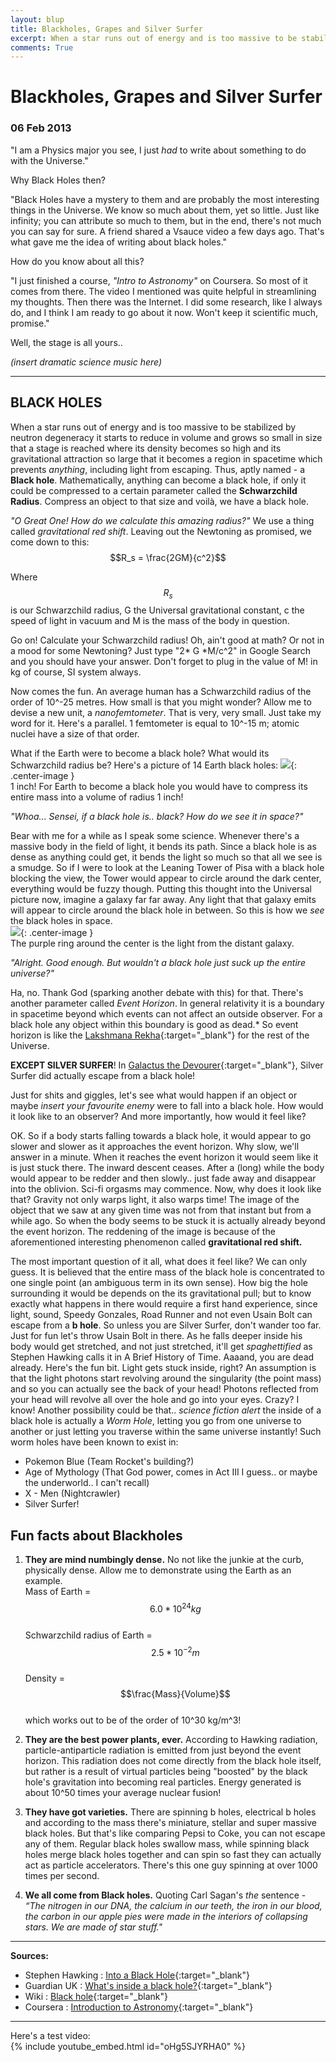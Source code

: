 ```yaml
---
layout: blup
title: Blackholes, Grapes and Silver Surfer
excerpt: When a star runs out of energy and is too massive to be stabilized by neutron degeneracy it starts to reduce in volume ...
comments: True
---
```

# Blackholes, Grapes and Silver Surfer

### 06 Feb 2013

<span id="first-letter">"I</span> am a Physics major you see, I just _had_ to write about something to do with the Universe."

Why Black Holes then?

"Black Holes have a mystery to them and are probably the most interesting things in the Universe. We know so much about them, yet so little. Just like infinity; you can attribute so much to them, but in the end, there's not much you can say for sure.
A friend shared a Vsauce video a few days ago. That's what gave me the idea of writing about black holes."

How do you know about all this?

"I just finished a course, _"Intro to Astronomy"_ on Coursera. So most of it comes from there. The video I mentioned was quite helpful in streamlining my thoughts. Then there was the Internet. I did some research, like I always do, and I think I am ready to go about it now. Won't keep it scientific much, promise."

Well, the stage is all yours..

_(insert dramatic science music here)_

-----------

## BLACK HOLES

When a star runs out of energy and is too massive to be stabilized by neutron degeneracy it starts to reduce in volume and grows so small in size that a stage is reached where its density becomes so high and its gravitational attraction so large that it becomes a region in spacetime which prevents _anything_, including light from escaping. Thus, aptly named - a **Black hole**.
Mathematically, anything can become a black hole, if only it could be compressed to a certain parameter called the **Schwarzchild Radius**. Compress an object to that size and voilà, we have a black hole.

_"O Great One! How do we calculate this amazing radius?"_
We use a thing called _gravitational red shift_. Leaving out the Newtoning as promised, we come down to this: 
$$R_s = \frac{2GM}{c^2}$$  

Where $$R_s$$ is our Schwarzchild radius, G the Universal gravitational constant, c the speed of light in vacuum and M is the mass of the body in question.

Go on! Calculate your Schwarzchild radius!
Oh, ain't good at math? Or not in a mood for some Newtoning? Just type "2* G *M/c^2" in Google Search and you should have your answer. Don't forget to plug in the value of M! in kg of course, SI system always.

Now comes the fun. An average human has a Schwarzchild radius of the order of 10^-25 metres. How small is that you might wonder? Allow me to devise a new unit, a _nanofemtometer_. That is very, very small. Just take my word for it. Here's a parallel. 1 femtometer is equal to 10^-15 m; atomic nuclei have a size of that order.

What if the Earth were to become a black hole? What would its Schwarzchild radius be?
Here's a picture of 14 Earth black holes:
![](/assets/Images/black_grapes.jpg){: .center-image }  
1 inch! For Earth to become a black hole you would have to compress its entire mass into a volume of radius 1 inch!

_"Whoa... Sensei, if a black hole is.. black? How do we see it in space?"_

Bear with me for a while as I speak some science. Whenever there's a massive body in the field of light, it bends its path. Since a black hole is as dense as anything could get, it bends the light so much so that all we see is a smudge. So if I were to look at the Leaning Tower of Pisa with a black hole blocking the view, the Tower would appear to circle around the dark center, everything   would be fuzzy though. Putting this thought into the Universal picture now, imagine a galaxy far far away. Any light that that galaxy emits will appear to circle around the black hole in between. So this is how we _see_ the black holes in space.  
![](/assets/Images/blackhole_eye.jpg){: .center-image }  
The purple ring around the center is the light from the distant galaxy.

_"Alright. Good enough. But wouldn't a black hole just suck up the entire universe?"_

Ha, no. Thank God (sparking another debate with this) for that. There's another parameter called _Event Horizon_. In general relativity it is a boundary in spacetime beyond which events can not affect an outside observer. For a black hole any object within this boundary is good as dead.* So event horizon is like the [Lakshmana Rekha](http://en.wikipedia.org/wiki/Lakshmana_rekha){:target="_blank"} for the rest of the Universe.

**EXCEPT SILVER SURFER**! In [Galactus the Devourer](http://marvel.wikia.com/Galactus_the_Devourer){:target="_blank"}, Silver Surfer did actually escape from a black hole!

Just for shits and giggles, let's see what would happen if an object or maybe *insert your favourite enemy* were to fall into a black hole. How would it look like to an observer? And more importantly, how would it feel like?

OK. So if a body starts falling towards a black hole, it would appear to go slower and slower as it approaches the event horizon. Why slow, we'll answer in a minute. When it reaches the event horizon it would seem like it is just stuck there. The inward descent ceases.  After a (long) while the body would appear to be redder and then slowly.. just fade away and disappear into the oblivion. Sci-fi orgasms may commence.
Now, why does it look like that? Gravity not only warps light, it also warps time! The image of the object that we saw at any given time was not from that instant but from a while ago. So when the body seems to be stuck it is actually already beyond the event horizon. The reddening of the image is because of the aforementioned interesting phenomenon called **gravitational red shift.**

The most important question of it all, what does it feel like?
We can only guess. It is believed that the entire mass of the black hole is concentrated to one single point (an ambiguous term in its own sense). How big the hole surrounding it would be depends on the its gravitational pull; but to know exactly what happens in there would require a first hand experience, since light, sound, Speedy Gonzales, Road Runner and not even Usain Bolt  can escape from a **b hole**. So unless you are Silver Surfer, don't wander too far.
Just for fun let's throw Usain Bolt in there. As he falls deeper inside his body would get stretched, and not just stretched, it'll get *spaghettified* as Stephen Hawking calls it in A Brief History of Time. Aaaand, you are dead already.
Here's the fun bit. Light gets stuck inside, right? An assumption is that the light photons start revolving around the singularity (the point mass) and so you can actually see the back of your head! Photons reflected from your head will revolve all over the hole and go into your eyes. Crazy? I know!
Another possibility could be that.. *science fiction alert* the inside of a black hole is actually a _Worm Hole_, letting you go from one universe to another or just letting you traverse within the same universe instantly! Such worm holes have been known to exist in:

*   Pokemon Blue (Team Rocket's building?)
*   Age of Mythology (That God power, comes in Act III I guess.. or maybe the underworld.. I can't recall)
*   X - Men (Nightcrawler)
*   Silver Surfer!

## Fun facts about Blackholes
1. **They are mind numbingly dense.**
No not like the junkie at the curb, physically dense. Allow me to demonstrate using the Earth as an example.  
Mass of Earth = $$6.0 * 10^{24} kg$$  
Schwarzchild radius of Earth = $$2.5 * 10^{-2}m$$  
Density = $$\frac{Mass}{Volume}$$  
which works out to be of the order of 10^30 kg/m^3!

2. **They are the best power plants, ever.**
According to Hawking radiation, particle-antiparticle radiation is emitted from just beyond the event horizon. This radiation does not come directly from the black hole itself, but rather is a result of virtual particles being "boosted" by the black hole's gravitation into becoming real particles. Energy generated is about 10^50 times your average nuclear fusion! 

3. **They have got varieties.**
There are spinning b holes, electrical b holes and according to the mass there's miniature, stellar and super massive black holes. But that's like comparing Pepsi to Coke, you can not escape any of them. Regular black holes swallow mass, while spinning black holes merge black holes together and can spin so fast they can actually act as particle accelerators. There's this one guy spinning at over 1000 times per second.

4. **We all come from Black holes.**
Quoting Carl Sagan's _the_ sentence -
_“The nitrogen in our DNA, the calcium in our teeth, the iron in our blood, the carbon in our apple pies were made in the interiors of collapsing stars. We are made of star stuff."_

-----------

**Sources:**

* Stephen Hawking : [Into a Black Hole](http://www.hawking.org.uk/into-a-black-hole.html){:target="_blank"}
* Guardian UK : [What's inside a black hole?](http://www.guardian.co.uk/science/blog/2008/dec/10/black-hole){:target="_blank"}
* Wiki : [Black hole](http://en.wikipedia.org/wiki/Black_hole){:target="_blank"}
* Coursera : [Introduction to Astronomy](https://www.coursera.org/course/introastro){:target="_blank"}

-----------
Here's a test video:  
{% include youtube_embed.html id="oHg5SJYRHA0" %}
